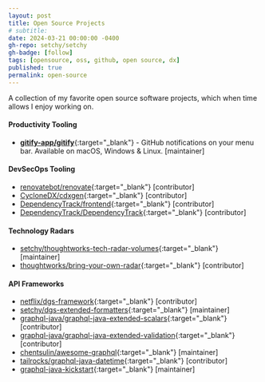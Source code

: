 ```yaml
---
layout: post
title: Open Source Projects
# subtitle: 
date: 2024-03-21 00:00:00 -0400
gh-repo: setchy/setchy
gh-badge: [follow]
tags: [opensource, oss, github, open source, dx]
published: true
permalink: open-source
---
```


A collection of my favorite open source software projects, which when time allows I enjoy working on.

#### Productivity Tooling

- <span class="icon github">**[gitify-app/gitify](https://github.com//gitify-app/gitify)**{:target="\_blank"} - GitHub notifications on your menu bar. Available on macOS, Windows & Linux.  [maintainer]

#### DevSecOps Tooling

- <span class="icon github">[renovatebot/renovate](https://github.com/renovatebot/renovate){:target="\_blank"} [contributor]
- <span class="icon github">[CycloneDX/cdxgen](https://github.com/CycloneDX/cdxgen){:target="\_blank"} [contributor]
- <span class="icon github">[DependencyTrack/frontend](https://github.com/DependencyTrack/frontend){:target="\_blank"} [contributor]
- <span class="icon github">[DependencyTrack/DependencyTrack](https://github.com/DependencyTrack/DependencyTrack){:target="\_blank"} [contributor]

#### Technology Radars

- <span class="icon github">[setchy/thoughtworks-tech-radar-volumes](https://github.com/setchy/thoughtworks-tech-radar-volumes){:target="\_blank"} [maintainer]
- <span class="icon github">[thoughtworks/bring-your-own-radar](https://github.com/thoughtworks/build-your-own-radar){:target="\_blank"} [contributor]

#### API Frameworks

- <span class="icon github">[netflix/dgs-framework](https://github.com/Netflix/dgs-framework){:target="\_blank"} [contributor]
- <span class="icon github">[setchy/dgs-extended-formatters](https://github.com/setchy/dgs-extended-formatters){:target="\_blank"} [maintainer]
- <span class="icon github">[graphql-java/graphql-java-extended-scalars](https://github.com/graphql-java/graphql-java-extended-scalars){:target="\_blank"} [contributor]
- <span class="icon github">[graphql-java/graphql-java-extended-validation](https://github.com/graphql-java/graphql-java-extended-scalars){:target="\_blank"} [contributor]
- <span class="icon github">[chentsulin/awesome-graphql](https://github.com/chentsulin/awesome-graphql){:target="\_blank"} [maintainer]
- <span class="icon github">[tailrocks/graphql-java-datetime](https://github.com/tailrocks/graphql-java-datetime){:target="\_blank"} [contributor]
- <span class="icon github">[graphql-java-kickstart](https://github.com/graphql-java-kickstart){:target="\_blank"} [maintainer]
